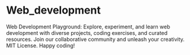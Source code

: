 # Web_development
Web Development Playground: Explore, experiment, and learn web development with diverse projects, coding exercises, and curated resources. Join our collaborative community and unleash your creativity. MIT License. Happy coding!
